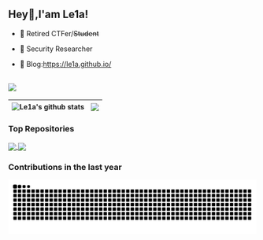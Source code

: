 ## Hey👋,I'am Le1a!

- 🌱 Retired CTFer/~~Student~~

- 🔭 Security Researcher

- 🍔 Blog:https://le1a.github.io/

</br>
<img src="https://profile-counter.glitch.me/Le1a/count.svg" />

| <img align="center" src="https://github-readme-stats.vercel.app/api?username=Le1a&show_icons=true&include_all_commits=true&theme=buefy&hide_border=true" alt="Le1a's github stats" /></a> | <img align="center" src="https://github-readme-stats.vercel.app/api/top-langs/?username=Le1a&layout=compact&theme=buefy&hide_border=true&exclude_repo=Le1a.github.io" /></a> 
| ------------- | ------------- |

### Top Repositories


<a href="https://github.com/Le1a/CVE-2023-33246">
  <img align="center" src="https://github-readme-stats.vercel.app/api/pin/?username=Le1a&repo=CVE-2023-33246&theme=vue&show_icons=true" />
</a>

<a href="https://github.com/Le1a/LokiPool">
  <img align="center" src="https://github-readme-stats.vercel.app/api/pin/?username=Le1a&repo=LokiPool&theme=vue&show_icons=true" />
</a>


### Contributions in the last year

![github contribution grid snake animation](https://github.com/Le1a/Le1a/blob/output/github-contribution-grid-snake-dark.svg?palette=github-dark)
